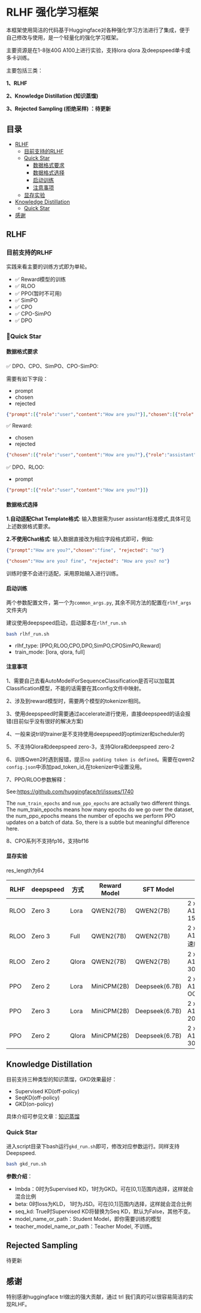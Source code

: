 # RLHF 强化学习框架

本框架使用简洁的代码基于Huggingface对各种强化学习方法进行了集成，便于自己修改与使用，是一个轻量化的强化学习框架。

主要资源是在1-8张40G A100上进行实验，支持lora qlora 及deepspeed单卡或多卡训练。

主要包括三类：

**1、RLHF**

**2、Knowledge Distillation (知识蒸馏)**

**3、Rejected Sampling (拒绝采样) ：待更新**

## 目录

- [RLHF](#rlhf)
  - [目前支持的RLHF](#目前支持的rlhf)
  - [Quick Star](#quick-star)
    - [数据格式要求](#数据格式要求)
    - [数据格式选择](#数据格式选择)
    - [启动训练](#启动训练)
    - [注意事项](#注意事项)
  - [显存实验](#显存实验)
- [Knowledge Distillation](#knowledge-distillation)
  - [Quick Star](#quick-star-1)
- [感谢](#感谢)

## RLHF
### 目前支持的RLHF
实践来看主要的训练方式即为单轮。

- ✅ Reward模型的训练
- ✅ RLOO
- ✅ PPO(暂时不可用)
- ✅ SimPO
- ✅ CPO
- ✅ CPO-SimPO
- ✅ DPO

### 🚀Quick Star

#### 数据格式要求
✅ DPO、CPO、SimPO、CPO-SimPO:

需要有如下字段：
- prompt
- chosen
- rejected

```json lines
{"prompt":[{"role":"user","content":"How are you?"}],"chosen":[{"role":"assistant","content":"fine"}],"rejected":[{"role":"assistant","content":"no"}]}
```
✅ Reward:
- chosen
- rejected

```json lines
{"chosen":[{"role":"user","content":"How are you?"},{"role":"assistant","content":"fine"}],"rejected":[{"role":"user","content":"How are you?"},{"role":"assistant","content":"no"}]}
```
✅ DPO、RLOO:
- prompt

```json lines
{"prompt":[{"role":"user","content":"How are you?"}]}
```

#### 数据格式选择

**1.自动适配Chat Template格式**: 输入数据需为user assistant标准模式,具体可见上述数据格式要求。

**2.不使用Chat格式**: 输入数据直接改为相应字段格式即可，例如:
```json lines
{"prompt":"How are you?","chosen":"fine", "rejected": "no"}
```

```json lines
{"chosen":"How are you? fine", "rejected": "How are you? no"}
```
训练时便不会进行适配，采用原始输入进行训练。


#### 启动训练

两个参数配置文件，第一个为```common_args.py```, 其余不同方法的配置在```rlhf_args```文件夹内

建议使用deepspeed启动，启动脚本在```rlhf_run.sh```
```bash
bash rlhf_run.sh
```

 - rlhf_type: [PPO,RLOO,CPO,DPO,SimPO,CPOSimPO,Reward]
 - train_mode: [lora, qlora, full]

#### 注意事项
1、需要自己去看AutoModelForSequenceClassification是否可以加载其Classification模型，不能的话需要在其config文件中映射。

2、涉及到reward模型时，需要两个模型的tokenizer相同。

3、使用deepspeed时需要通过accelerate进行使用，直接deepspeed的话会报错(目前似乎没有很好的解决方案)

4、一般来说trl的trainer是不支持使用deepspeed的optimizer和scheduler的

5、不支持Qlora和deepspeed zero-3，支持Qlora和deepspeed zero-2

6、训练Qwen2时遇到报错，提示```no padding token is defined```。需要在qwen2 ```config.json```中添加pad_token_id,在tokenizer中设置没用。

7、PPO/RLOO参数解释：

See:https://github.com/huggingface/trl/issues/1740

The ``num_train_epochs`` and ``num_ppo_epochs`` are actually two different things. The num_train_epochs means how many epochs do we go over the dataset, the num_ppo_epochs means the number of epochs we perform PPO updates on a batch of data. So, there is a subtle but meaningful difference here.

8、CPO系列不支持fp16，支持bf16

#### 显存实验
res_length为64

| **RLHF** | **deepspeed** | **方式** | **Reward Model** | **SFT Model**  | **显存占用**               |
|----------|---------------|--------|------------------|----------------|------------------------|
| RLOO     | Zero 3        | Lora   | QWEN2(7B)        | QWEN2(7B)      | 2 x A100(40GB): 15~30G |
| RLOO     | Zero 3        | Full   | QWEN2(7B)        | QWEN2(7B)      | 2 x A100(40GB): 速度很慢   |
| RLOO     | Zero 2        | Qlora  | QWEN2(7B)        | QWEN2(7B)      | 2 x A100(40GB): 30~40G |
| PPO      | Zero 2        | Lora   | MiniCPM(2B)      | Deepseek(6.7B) | 2 x A100(40GB): OOM    |
| PPO      | Zero 3        | Lora   | MiniCPM(2B)      | Deepseek(6.7B) | 2 x A100(40GB): 20-25G |
| PPO      | Zero 2        | Qlora  | MiniCPM(2B)      | Deepseek(6.7B) | 2 x A100(40GB): 30G    |

## Knowledge Distillation
目前支持三种类型的知识蒸馏，GKD效果最好：
- Supervised KD(off-policy)
- SeqKD(off-policy)
- GKD(on-policy)

具体介绍可参见文章：[知识蒸馏](https://zhuanlan.zhihu.com/p/1064724364)

### Quick Star
进入script目录下bash运行```gkd_run.sh```即可，修改对应参数运行。同样支持Deepspeed.
```bash
bash gkd_run.sh
```

**参数介绍**：
- lmbda：0时为Supervised KD，1时为GKD。可在[0,1]范围内选择，这样就会混合比例
- beta:  0时loss为KLD， 1时为JSD。可在[0,1]范围内选择，这样就会混合比例
- seq_kd: True时Supervised KD将替换为Seq KD，默认为False，其他不变。
- model_name_or_path：Student Model，即你需要训练的模型
- teacher_model_name_or_path：Teacher Model, 不训练。

## Rejected Sampling
待更新

## 感谢

特别感谢huggingface trl做出的强大贡献，通过 trl 我们真的可以很容易简洁的实现RLHF。